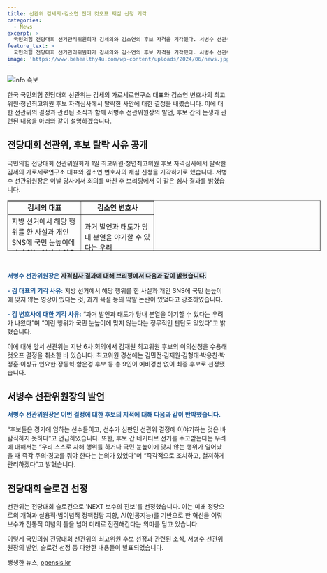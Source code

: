 ```yaml
---
title: 선관위 김세의·김소연 전대 컷오프 재심 신청 기각
categories:
  - News
excerpt: >
  국민의힘 전당대회 선거관리위원회가 김세의와 김소연의 후보 자격을 기각했다. 서병수 선관위원장은 총 후보 9명을 최종 후보로 선정했으며, 원희룡 대표 후보의 자의적 컷오프 지적에 반박했다. 선관위는 NEXT 보수의 진보를 슬로건으로 채택하며, 미래 지향적 정책과 AI 기술을 강조하고 있다. 후보들 간의 부정적 선거 방해에 대한 관리 강화를 약속했다. (150자)
feature_text: >
  국민의힘 전당대회 선거관리위원회가 김세의와 김소연의 후보 자격을 기각했다. 서병수 선관위원장은 총 후보 9명을 최종 후보로 선정했으며, 원희룡 대표 후보의 자의적 컷오프 지적에 반박했다. 선관위는 NEXT 보수의 진보를 슬로건으로 채택하며, 미래 지향적 정책과 AI 기술을 강조하고 있다. 후보들 간의 부정적 선거 방해에 대한 관리 강화를 약속했다. (150자)
image: 'https://www.behealthy4u.com/wp-content/uploads/2024/06/news.jpg'
---
```


<p><img src="https://www.behealthy4u.com/wp-content/uploads/2024/06/news.jpg" alt="info 속보" /></p>

<p>한국 국민의힘 전당대회 선관위는 김세의 가로세로연구소 대표와 김소연 변호사의 최고위원·청년최고위원 후보 자격심사에서 탈락한 사안에 대한 결정을 내렸습니다. 이에 대한 선관위의 결정과 관련된 소식과 함께 서병수 선관위원장의 발언, 후보 간의 논쟁과 관련된 내용을 아래와 같이 설명하겠습니다.</p>

<h2 data-ke-size="size26">전당대회 선관위, 후보 탈락 사유 공개</h2>

<p data-ke-size="size16">국민의힘 전당대회 선관위원회가 1일 최고위원·청년최고위원 후보 자격심사에서 탈락한 김세의 가로세로연구소 대표와 김소연 변호사의 재심 신청을 기각하기로 했습니다. 서병수 선관위원장은 이날 당사에서 회의를 마친 후 브리핑에서 이 같은 심사 결과를 밝혔습니다.</p>

<table style="width: 717px; height: 115px;" border="1">
<tbody>
<tr>
<td style="text-align: center; width: 150px; height: 17px;"><b>김세의 대표</b></td>
<td style="text-align: center; width: 150px; height: 17px;"><b>김소연 변호사</b></td>
</tr>
<tr>
<td style="text-align: left; width: 150px; height: 17px;">지방 선거에서 해당 행위를 한 사실과 개인 SNS에 국민 눈높이에 맞지 않는 영상이 있음</td>
<td style="text-align: left; width: 150px; height: 17px;">과거 발언과 태도가 당내 분열을 야기할 수 있다는 우려</td>
</tr>
<tr>
<td style="text-align: left; width: 150px; height: 17px;">과거 욕설 등의 막말 논란</td>
<td style="text-align: left; width: 150px; height: 17px;">이런 행위가 국민 눈높이에 맞지 않는다는 정무적인 판단</td>
</tr>
</tbody>
</table>

<p data-ke-size="size16">&nbsp;</p>

<p><b><span style="color: #1a5490;">서병수 선관위원장은 </span></b><b><span style="background-color: #21538527;">자격심사 결과에 대해 브리핑에서 다음과 같이 밝혔습니다.</span></b></p>

<p data-ke-size="size16"><b><span style="color: #1a5490;">- 김 대표의 기각 사유:</span></b> 지방 선거에서 해당 행위를 한 사실과 개인 SNS에 국민 눈높이에 맞지 않는 영상이 있다는 것, 과거 욕설 등의 막말 논란이 있었다고 강조하였습니다.</p>

<p data-ke-size="size16"><b><span style="color: #1a5490;">- 김 변호사에 대한 기각 사유:</span></b> “과거 발언과 태도가 당내 분열을 야기할 수 있다는 우려가 나왔다”며 “이런 행위가 국민 눈높이에 맞지 않는다는 정무적인 판단도 있었다”고 밝혔습니다.</p>

<p data-ke-size="size16">이에 대해 앞서 선관위는 지난 6차 회의에서 김재원 최고위원 후보의 이의신청을 수용해 컷오프 결정을 취소한 바 있습니다. 최고위원 경선에는 김민전·김재원·김형대·박용찬·박정훈·이상규·인요한·장동혁·함운경 후보 등 총 9인이 예비경선 없이 최종 후보로 선정됐습니다. </p>

<h2 data-ke-size="size26">서병수 선관위원장의 발언</h2>

<p><b><span style="color: #1a5490;">서병수 선관위원장은 이번 결정에 대한 후보의 지적에 대해 다음과 같이 반박했습니다. </span></b></p>

<p data-ke-size="size16">“후보들은 경기에 임하는 선수들이고, 선수가 심판인 선관위 결정에 이야기하는 것은 바람직하지 못하다”고 언급하였습니다. 또한, 후보 간 네거티브 선거를 주고받는다는 우려에 대해서는 “우리 스스로 자해 행위를 하거나 국민 눈높이에 맞지 않는 행위가 일어났을 때 즉각 주의·경고를 줘야 한다는 논의가 있었다”며 “즉각적으로 조치하고, 철저하게 관리하겠다”고 밝혔습니다. </p>

<h2 data-ke-size="size26">전당대회 슬로건 선정</h2>

<p data-ke-size="size16">선관위는 전당대회 슬로건으로 'NEXT 보수의 진보'를 선정했습니다. 이는 미래 정당으로의 개혁과 실용적·범이념적 정책정당 지향, AI(인공지능)를 기반으로 한 혁신을 이뤄 보수가 전통적 이념의 틀을 넘어 미래로 전진해간다는 의미를 담고 있습니다.</p>

<p>이렇게 국민의힘 전당대회 선관위의 최고위원 후보 선정과 관련된 소식, 서병수 선관위원장의 발언, 슬로건 선정 등 다양한 내용들이 발표되었습니다.</p>
생생한 뉴스, <a href="https://opensis.kr" rel="dofollow">opensis.kr</a>


